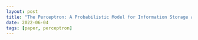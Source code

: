 ```yaml
---
layout: post
title: "The Perceptron: A Probabilistic Model for Information Storage and Organization in the Brain(1958)"
date: 2022-06-04
tags: [paper, perceptron]
---
```

